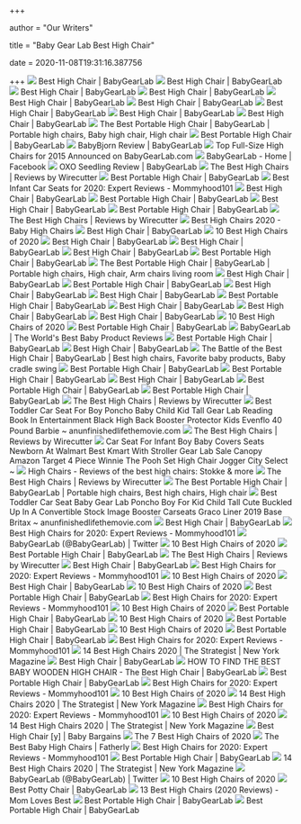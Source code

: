 +++
        
author = "Our Writers"
        
title = "Baby Gear Lab Best High Chair"
        
date = 2020-11-08T19:31:16.387756
        
+++
[ ![](https://bgl-i48k9hqubvkf8lnt.stackpathdns.com/photos/0/90/310003_915_M.jpg)](https://bgl-i48k9hqubvkf8lnt.stackpathdns.com/photos/0/90/310003_915_M.jpg) Best High Chair | BabyGearLab
[ ![](https://bgl-i48k9hqubvkf8lnt.stackpathdns.com/photos/1/85/319569_13545_M.jpg)](https://bgl-i48k9hqubvkf8lnt.stackpathdns.com/photos/1/85/319569_13545_M.jpg) Best High Chair | BabyGearLab
[ ![](https://bgl-i48k9hqubvkf8lnt.stackpathdns.com/photos/1/88/319845_6739_M.jpg)](https://bgl-i48k9hqubvkf8lnt.stackpathdns.com/photos/1/88/319845_6739_M.jpg) Best High Chair | BabyGearLab
[ ![](https://bgl-i48k9hqubvkf8lnt.stackpathdns.com/photos/1/89/319931_4991_L2.jpg)](https://bgl-i48k9hqubvkf8lnt.stackpathdns.com/photos/1/89/319931_4991_L2.jpg) Best High Chair | BabyGearLab
[ ![](https://bgl-i48k9hqubvkf8lnt.stackpathdns.com/photos/0/90/310001_24205_M.jpg)](https://bgl-i48k9hqubvkf8lnt.stackpathdns.com/photos/0/90/310001_24205_M.jpg) Best High Chair | BabyGearLab
[ ![](https://bgl-i48k9hqubvkf8lnt.stackpathdns.com/photos/1/85/319563_20708_M.jpg)](https://bgl-i48k9hqubvkf8lnt.stackpathdns.com/photos/1/85/319563_20708_M.jpg) Best High Chair | BabyGearLab
[ ![](https://bgl-i48k9hqubvkf8lnt.stackpathdns.com/photos/1/88/319858_13252_M.jpg)](https://bgl-i48k9hqubvkf8lnt.stackpathdns.com/photos/1/88/319858_13252_M.jpg) Best High Chair | BabyGearLab
[ ![](https://bgl-i48k9hqubvkf8lnt.stackpathdns.com/photos/1/85/319573_9997_M.jpg)](https://bgl-i48k9hqubvkf8lnt.stackpathdns.com/photos/1/85/319573_9997_M.jpg) Best High Chair | BabyGearLab
[ ![](https://bgl-i48k9hqubvkf8lnt.stackpathdns.com/photos/0/95/310577_11193_L.jpg)](https://bgl-i48k9hqubvkf8lnt.stackpathdns.com/photos/0/95/310577_11193_L.jpg) Best High Chair | BabyGearLab
[ ![](https://i.pinimg.com/originals/1e/f4/7c/1ef47c898c59e080881c2b53951796cd.jpg)](https://i.pinimg.com/originals/1e/f4/7c/1ef47c898c59e080881c2b53951796cd.jpg) The Best Portable High Chair | BabyGearLab | Portable high chairs, Baby  high chair, High chair
[ ![](https://bgl-i48k9hqubvkf8lnt.stackpathdns.com/photos/1/84/319401_1554_L2.jpg)](https://bgl-i48k9hqubvkf8lnt.stackpathdns.com/photos/1/84/319401_1554_L2.jpg) Best Portable High Chair | BabyGearLab
[ ![](https://bgl-i48k9hqubvkf8lnt.stackpathdns.com/photos/0/89/310000_23992_M2.jpg)](https://bgl-i48k9hqubvkf8lnt.stackpathdns.com/photos/0/89/310000_23992_M2.jpg) BabyBjorn Review | BabyGearLab
[ ![](http://ww1.prweb.com/prfiles/2015/05/15/12727804/gI_146369_310874_13961_SM.png)](http://ww1.prweb.com/prfiles/2015/05/15/12727804/gI_146369_310874_13961_SM.png) Top Full-Size High Chairs for 2015 Announced on BabyGearLab.com
[ ![](https://lookaside.fbsbx.com/lookaside/crawler/media/?media_id=287268928017988)](https://lookaside.fbsbx.com/lookaside/crawler/media/?media_id=287268928017988) BabyGearLab - Home | Facebook
[ ![](https://bgl-i48k9hqubvkf8lnt.stackpathdns.com/photos/0/90/310005_22001_M2.jpg)](https://bgl-i48k9hqubvkf8lnt.stackpathdns.com/photos/0/90/310005_22001_M2.jpg) OXO Seedling Review | BabyGearLab
[ ![](https://cdn.thewirecutter.com/wp-content/uploads/2017/07/high-chairs-2x1-fullres-4207-630x420.jpg)](https://cdn.thewirecutter.com/wp-content/uploads/2017/07/high-chairs-2x1-fullres-4207-630x420.jpg) The Best High Chairs | Reviews by Wirecutter
[ ![](https://bgl-i48k9hqubvkf8lnt.stackpathdns.com/photos/1/83/319382_25533_M.jpg)](https://bgl-i48k9hqubvkf8lnt.stackpathdns.com/photos/1/83/319382_25533_M.jpg) Best Portable High Chair | BabyGearLab
[ ![](https://mommyhood101.com/images/Best-Infant-Car-Seats.jpg)](https://mommyhood101.com/images/Best-Infant-Car-Seats.jpg) Best Infant Car Seats for 2020: Expert Reviews - Mommyhood101
[ ![](https://bgl-i48k9hqubvkf8lnt.stackpathdns.com/photos/0/90/310004_7074_M.jpg)](https://bgl-i48k9hqubvkf8lnt.stackpathdns.com/photos/0/90/310004_7074_M.jpg) Best High Chair | BabyGearLab
[ ![](https://bgl-i48k9hqubvkf8lnt.stackpathdns.com/photos/1/87/319747_15860_L.jpg)](https://bgl-i48k9hqubvkf8lnt.stackpathdns.com/photos/1/87/319747_15860_L.jpg) Best Portable High Chair | BabyGearLab
[ ![](https://bgl-i48k9hqubvkf8lnt.stackpathdns.com/photos/1/89/319930_11388_L.jpg)](https://bgl-i48k9hqubvkf8lnt.stackpathdns.com/photos/1/89/319930_11388_L.jpg) Best High Chair | BabyGearLab
[ ![](https://bgl-i48k9hqubvkf8lnt.stackpathdns.com/photos/1/83/319379_3108_L2.jpg)](https://bgl-i48k9hqubvkf8lnt.stackpathdns.com/photos/1/83/319379_3108_L2.jpg) Best Portable High Chair | BabyGearLab
[ ![](https://cdn.thewirecutter.com/wp-content/uploads/2017/07/high-chairs-lowres-3854.jpg)](https://cdn.thewirecutter.com/wp-content/uploads/2017/07/high-chairs-lowres-3854.jpg) The Best High Chairs | Reviews by Wirecutter
[ ![](http://images.agoramedia.com/wte3.0/gcms/Best-High-Chairs-2020-722x406.jpg?width=414)](http://images.agoramedia.com/wte3.0/gcms/Best-High-Chairs-2020-722x406.jpg?width=414) Best High Chairs 2020 - Baby High Chairs
[ ![](https://bgl-i48k9hqubvkf8lnt.stackpathdns.com/photos/1/82/319216_16078_M.jpg)](https://bgl-i48k9hqubvkf8lnt.stackpathdns.com/photos/1/82/319216_16078_M.jpg) Best High Chair | BabyGearLab
[ ![](https://res.cloudinary.com/babylist/image/upload/f_auto,q_auto:best,c_scale/v1584597701/Best-of-high-chairs-2020-pin_glxmjb.jpg)](https://res.cloudinary.com/babylist/image/upload/f_auto,q_auto:best,c_scale/v1584597701/Best-of-high-chairs-2020-pin_glxmjb.jpg) 10 Best High Chairs of 2020
[ ![](https://bgl-i48k9hqubvkf8lnt.stackpathdns.com/photos/1/89/319928_17763_M.jpg)](https://bgl-i48k9hqubvkf8lnt.stackpathdns.com/photos/1/89/319928_17763_M.jpg) Best High Chair | BabyGearLab
[ ![](https://bgl-i48k9hqubvkf8lnt.stackpathdns.com/photos/1/89/319932_14458_SM.jpg)](https://bgl-i48k9hqubvkf8lnt.stackpathdns.com/photos/1/89/319932_14458_SM.jpg) Best High Chair | BabyGearLab
[ ![](https://bgl-i48k9hqubvkf8lnt.stackpathdns.com/photos/0/90/310081_23394_L.jpg)](https://bgl-i48k9hqubvkf8lnt.stackpathdns.com/photos/0/90/310081_23394_L.jpg) Best High Chair | BabyGearLab
[ ![](https://bgl-i48k9hqubvkf8lnt.stackpathdns.com/photos/1/87/319746_19293_L.jpg)](https://bgl-i48k9hqubvkf8lnt.stackpathdns.com/photos/1/87/319746_19293_L.jpg) Best Portable High Chair | BabyGearLab
[ ![](https://i.pinimg.com/474x/00/05/0d/00050dcf9dd79333fc195af1095dc50f.jpg)](https://i.pinimg.com/474x/00/05/0d/00050dcf9dd79333fc195af1095dc50f.jpg) The Best Portable High Chair | BabyGearLab | Portable high chairs, High  chair, Arm chairs living room
[ ![](https://bgl-i48k9hqubvkf8lnt.stackpathdns.com/photos/0/90/310064_16847_L.jpg)](https://bgl-i48k9hqubvkf8lnt.stackpathdns.com/photos/0/90/310064_16847_L.jpg) Best High Chair | BabyGearLab
[ ![](https://bgl-i48k9hqubvkf8lnt.stackpathdns.com/photos/2/12/322266_294_M.jpg)](https://bgl-i48k9hqubvkf8lnt.stackpathdns.com/photos/2/12/322266_294_M.jpg) Best Portable High Chair | BabyGearLab
[ ![](https://bgl-i48k9hqubvkf8lnt.stackpathdns.com/photos/1/89/319949_20751_L.jpg)](https://bgl-i48k9hqubvkf8lnt.stackpathdns.com/photos/1/89/319949_20751_L.jpg) Best High Chair | BabyGearLab
[ ![](https://bgl-i48k9hqubvkf8lnt.stackpathdns.com/photos/1/89/319933_21932_L.jpg)](https://bgl-i48k9hqubvkf8lnt.stackpathdns.com/photos/1/89/319933_21932_L.jpg) Best High Chair | BabyGearLab
[ ![](https://bgl-i48k9hqubvkf8lnt.stackpathdns.com/photos/2/37/324746_15571_L.jpg)](https://bgl-i48k9hqubvkf8lnt.stackpathdns.com/photos/2/37/324746_15571_L.jpg) Best Portable High Chair | BabyGearLab
[ ![](https://bgl-i48k9hqubvkf8lnt.stackpathdns.com/photos/1/88/319846_16128_SM.jpg)](https://bgl-i48k9hqubvkf8lnt.stackpathdns.com/photos/1/88/319846_16128_SM.jpg) Best High Chair | BabyGearLab
[ ![](https://bgl-i48k9hqubvkf8lnt.stackpathdns.com/photos/0/95/310572_29666_L.jpg)](https://bgl-i48k9hqubvkf8lnt.stackpathdns.com/photos/0/95/310572_29666_L.jpg) Best High Chair | BabyGearLab
[ ![](https://bgl-i48k9hqubvkf8lnt.stackpathdns.com/photos/0/90/310013_9801_L.jpg)](https://bgl-i48k9hqubvkf8lnt.stackpathdns.com/photos/0/90/310013_9801_L.jpg) Best High Chair | BabyGearLab
[ ![](https://i.ytimg.com/vi/jmD1MFsmC-E/hqdefault.jpg)](https://i.ytimg.com/vi/jmD1MFsmC-E/hqdefault.jpg) 10 Best High Chairs of 2020
[ ![](https://bgl-i48k9hqubvkf8lnt.stackpathdns.com/photos/1/80/319029_8874_M.jpg)](https://bgl-i48k9hqubvkf8lnt.stackpathdns.com/photos/1/80/319029_8874_M.jpg) Best Portable High Chair | BabyGearLab
[ ![](https://bgl-i48k9hqubvkf8lnt.stackpathdns.com/photos/1/91/320158_31194_M.jpg)](https://bgl-i48k9hqubvkf8lnt.stackpathdns.com/photos/1/91/320158_31194_M.jpg) BabyGearLab | The World's Best Baby Product Reviews
[ ![](https://bgl-i48k9hqubvkf8lnt.stackpathdns.com/photos/2/37/324747_18230_L.jpg)](https://bgl-i48k9hqubvkf8lnt.stackpathdns.com/photos/2/37/324747_18230_L.jpg) Best Portable High Chair | BabyGearLab
[ ![](https://bgl-i48k9hqubvkf8lnt.stackpathdns.com/photos/1/54/316446_31157_M.jpg)](https://bgl-i48k9hqubvkf8lnt.stackpathdns.com/photos/1/54/316446_31157_M.jpg) Best High Chair | BabyGearLab
[ ![](https://i.pinimg.com/originals/a4/72/7f/a4727f9c83a2a1f12df13debf2e23ae0.jpg)](https://i.pinimg.com/originals/a4/72/7f/a4727f9c83a2a1f12df13debf2e23ae0.jpg) The Battle of the Best High Chair | BabyGearLab | Best high chairs,  Favorite baby products, Baby cradle swing
[ ![](https://bgl-i48k9hqubvkf8lnt.stackpathdns.com/photos/1/83/319394_9936_L.jpg)](https://bgl-i48k9hqubvkf8lnt.stackpathdns.com/photos/1/83/319394_9936_L.jpg) Best Portable High Chair | BabyGearLab
[ ![](https://bgl-i48k9hqubvkf8lnt.stackpathdns.com/photos/1/80/319023_5444_M.jpg)](https://bgl-i48k9hqubvkf8lnt.stackpathdns.com/photos/1/80/319023_5444_M.jpg) Best Portable High Chair | BabyGearLab
[ ![](https://bgl-i48k9hqubvkf8lnt.stackpathdns.com/photos/1/88/319863_23042_M.jpg)](https://bgl-i48k9hqubvkf8lnt.stackpathdns.com/photos/1/88/319863_23042_M.jpg) Best High Chair | BabyGearLab
[ ![](https://bgl-i48k9hqubvkf8lnt.stackpathdns.com/photos/1/83/319381_9441_M.jpg)](https://bgl-i48k9hqubvkf8lnt.stackpathdns.com/photos/1/83/319381_9441_M.jpg) Best Portable High Chair | BabyGearLab
[ ![](https://bgl-i48k9hqubvkf8lnt.stackpathdns.com/photos/2/37/324754_27571_M.jpg)](https://bgl-i48k9hqubvkf8lnt.stackpathdns.com/photos/2/37/324754_27571_M.jpg) Best Portable High Chair | BabyGearLab
[ ![](https://d1b5h9psu9yexj.cloudfront.net/19980/BabyBj--rn-High-Chair_20180214-151900_full.jpg)](https://d1b5h9psu9yexj.cloudfront.net/19980/BabyBj--rn-High-Chair_20180214-151900_full.jpg) The Best High Chairs | Reviews by Wirecutter
[ ![](https://www.anunfinishedlifethemovie.com/b/2020/07/best-toddler-car-seat-for-boy-poncho-baby-child-kid-tall-gear-lab-reading-book-in-entertainment-black-high-back-booster-protector-kids-evenflo-40-pound-barbie.jpg)](https://www.anunfinishedlifethemovie.com/b/2020/07/best-toddler-car-seat-for-boy-poncho-baby-child-kid-tall-gear-lab-reading-book-in-entertainment-black-high-back-booster-protector-kids-evenflo-40-pound-barbie.jpg) Best Toddler Car Seat For Boy Poncho Baby Child Kid Tall Gear Lab Reading  Book In Entertainment Black High Back Booster Protector Kids Evenflo 40  Pound Barbie ~ anunfinishedlifethemovie.com
[ ![](https://d1b5h9psu9yexj.cloudfront.net/19982/Fisher-Price-Healthy-Care-Deluxe-Booster-Seat_20180319-165332_full.jpg)](https://d1b5h9psu9yexj.cloudfront.net/19982/Fisher-Price-Healthy-Care-Deluxe-Booster-Seat_20180319-165332_full.jpg) The Best High Chairs | Reviews by Wirecutter
[ ![](https://www.anunfinishedlifethemovie.com/b/2020/04/car-seat-for-infant-boy-baby-covers-seats-newborn-at-walmart-best-kmart-with-stroller-gear-lab-sale-canopy-amazon-target-4-piece-winnie-the-pooh-set-high-chair.jpg)](https://www.anunfinishedlifethemovie.com/b/2020/04/car-seat-for-infant-boy-baby-covers-seats-newborn-at-walmart-best-kmart-with-stroller-gear-lab-sale-canopy-amazon-target-4-piece-winnie-the-pooh-set-high-chair.jpg) Car Seat For Infant Boy Baby Covers Seats Newborn At Walmart Best Kmart  With Stroller Gear Lab Sale Canopy Amazon Target 4 Piece Winnie The Pooh  Set High Chair Jogger City Select ~
[ ![](https://www.lucieslist.com/wp-content/uploads/2014/04/high-chair-baby-featured.jpeg)](https://www.lucieslist.com/wp-content/uploads/2014/04/high-chair-baby-featured.jpeg) High Chairs - Reviews of the best high chairs: Stokke & more
[ ![](https://cdn.thewirecutter.com/wp-content/uploads/2017/07/high-chairs-lowres-4160.jpg)](https://cdn.thewirecutter.com/wp-content/uploads/2017/07/high-chairs-lowres-4160.jpg) The Best High Chairs | Reviews by Wirecutter
[ ![](https://i.pinimg.com/originals/3f/d7/30/3fd73048a6209624c4a814c82012b839.jpg)](https://i.pinimg.com/originals/3f/d7/30/3fd73048a6209624c4a814c82012b839.jpg) The Best Portable High Chair | BabyGearLab | Portable high chairs, Best  high chairs, High chair
[ ![](https://www.anunfinishedlifethemovie.com/b/2020/07/car-seat-for-toddler-boy-best-kid-poncho-tall-baby-gear-lab-child-back-organizers-evenflo-high-britax-strap-covers-diono-infant-graco-all-in-1-24-lb.jpg)](https://www.anunfinishedlifethemovie.com/b/2020/07/car-seat-for-toddler-boy-best-kid-poncho-tall-baby-gear-lab-child-back-organizers-evenflo-high-britax-strap-covers-diono-infant-graco-all-in-1-24-lb.jpg) Best Toddler Car Seat Baby Gear Lab Poncho Boy For Kid Child Tall Cute  Buckled Up In A Convertible Stock Image Booster Carseats Graco Liner 2019  Base Britax ~ anunfinishedlifethemovie.com
[ ![](https://bgl-i48k9hqubvkf8lnt.stackpathdns.com/photos/1/82/319215_10620_M.jpg)](https://bgl-i48k9hqubvkf8lnt.stackpathdns.com/photos/1/82/319215_10620_M.jpg) Best High Chair | BabyGearLab
[ ![](https://mommyhood101.com/images/oxo-tot-sprout-high-chair.jpg)](https://mommyhood101.com/images/oxo-tot-sprout-high-chair.jpg) Best High Chairs for 2020: Expert Reviews - Mommyhood101
[ ![](https://pbs.twimg.com/media/ELIY4__VUAA2PAR.jpg)](https://pbs.twimg.com/media/ELIY4__VUAA2PAR.jpg) BabyGearLab (@BabyGearLab) | Twitter
[ ![](https://images.ctfassets.net/50gzycvace50/a3dbee02aeb04caea248d3b5f6cb97e0f3feb3191221e82536394ef2fce66d46/4a7ee20b50890c90a5f4e4e8e0bd5771/a3dbee02aeb04caea248d3b5f6cb97e0f3feb3191221e82536394ef2fce66d46.png?fl=progressive&fm=jpg&bg=rgb:f9f9f9&w=620&h=620)](https://images.ctfassets.net/50gzycvace50/a3dbee02aeb04caea248d3b5f6cb97e0f3feb3191221e82536394ef2fce66d46/4a7ee20b50890c90a5f4e4e8e0bd5771/a3dbee02aeb04caea248d3b5f6cb97e0f3feb3191221e82536394ef2fce66d46.png?fl=progressive&fm=jpg&bg=rgb:f9f9f9&w=620&h=620) 10 Best High Chairs of 2020
[ ![](https://bgl-i48k9hqubvkf8lnt.stackpathdns.com/photos/1/84/319408_22969_L.jpg)](https://bgl-i48k9hqubvkf8lnt.stackpathdns.com/photos/1/84/319408_22969_L.jpg) Best Portable High Chair | BabyGearLab
[ ![](https://cdn.thewirecutter.com/wp-content/uploads/2017/07/high-chairs-lowres-3962.jpg)](https://cdn.thewirecutter.com/wp-content/uploads/2017/07/high-chairs-lowres-3962.jpg) The Best High Chairs | Reviews by Wirecutter
[ ![](https://bgl-i48k9hqubvkf8lnt.stackpathdns.com/photos/1/89/319945_3584_L.jpg)](https://bgl-i48k9hqubvkf8lnt.stackpathdns.com/photos/1/89/319945_3584_L.jpg) Best High Chair | BabyGearLab
[ ![](https://mommyhood101.com/images/stokke-tripp-trapp-high-chair.jpg)](https://mommyhood101.com/images/stokke-tripp-trapp-high-chair.jpg) Best High Chairs for 2020: Expert Reviews - Mommyhood101
[ ![](https://images.ctfassets.net/50gzycvace50/8187a7bc796ff4bb2d6dcc5e78383ee0b25ad97b8e1e95444a0e81add0892850/2a7c20769918df06278c7d9eca06e25e/8187a7bc796ff4bb2d6dcc5e78383ee0b25ad97b8e1e95444a0e81add0892850.png?fl=progressive&fm=jpg&bg=rgb:f9f9f9&w=620&h=620)](https://images.ctfassets.net/50gzycvace50/8187a7bc796ff4bb2d6dcc5e78383ee0b25ad97b8e1e95444a0e81add0892850/2a7c20769918df06278c7d9eca06e25e/8187a7bc796ff4bb2d6dcc5e78383ee0b25ad97b8e1e95444a0e81add0892850.png?fl=progressive&fm=jpg&bg=rgb:f9f9f9&w=620&h=620) 10 Best High Chairs of 2020
[ ![](https://bgl-i48k9hqubvkf8lnt.stackpathdns.com/photos/0/96/310603_19164_M.jpg)](https://bgl-i48k9hqubvkf8lnt.stackpathdns.com/photos/0/96/310603_19164_M.jpg) Best High Chair | BabyGearLab
[ ![](https://i.ytimg.com/vi/dz0rOr8Gmng/hqdefault.jpg)](https://i.ytimg.com/vi/dz0rOr8Gmng/hqdefault.jpg) 10 Best High Chairs of 2020
[ ![](https://bgl-i48k9hqubvkf8lnt.stackpathdns.com/photos/1/83/319386_12105_M.jpg)](https://bgl-i48k9hqubvkf8lnt.stackpathdns.com/photos/1/83/319386_12105_M.jpg) Best Portable High Chair | BabyGearLab
[ ![](https://mommyhood101.com/images/ingenuity-smartclean-trio-high-chair.jpg)](https://mommyhood101.com/images/ingenuity-smartclean-trio-high-chair.jpg) Best High Chairs for 2020: Expert Reviews - Mommyhood101
[ ![](https://images.ctfassets.net/50gzycvace50/59icNHAUvxJ4dsTTPYox5i/ded83c5793f9fc219f68c06dc0034f26/1_319628_product.png?fl=progressive&fm=jpg&bg=rgb:f9f9f9&w=620&h=620)](https://images.ctfassets.net/50gzycvace50/59icNHAUvxJ4dsTTPYox5i/ded83c5793f9fc219f68c06dc0034f26/1_319628_product.png?fl=progressive&fm=jpg&bg=rgb:f9f9f9&w=620&h=620) 10 Best High Chairs of 2020
[ ![](https://bgl-i48k9hqubvkf8lnt.stackpathdns.com/photos/1/84/319402_15177_L.jpg)](https://bgl-i48k9hqubvkf8lnt.stackpathdns.com/photos/1/84/319402_15177_L.jpg) Best Portable High Chair | BabyGearLab
[ ![](https://images.ctfassets.net/50gzycvace50/1xMcZmxWi8yudIF69o2TzA/eca3f9a95006490a19b338b1095936c1/baby-jogger-city-bistro-high-chair-photo.jpg)](https://images.ctfassets.net/50gzycvace50/1xMcZmxWi8yudIF69o2TzA/eca3f9a95006490a19b338b1095936c1/baby-jogger-city-bistro-high-chair-photo.jpg) 10 Best High Chairs of 2020
[ ![](https://bgl-i48k9hqubvkf8lnt.stackpathdns.com/photos/1/80/319026_10188_M.jpg)](https://bgl-i48k9hqubvkf8lnt.stackpathdns.com/photos/1/80/319026_10188_M.jpg) Best Portable High Chair | BabyGearLab
[ ![](https://i.ytimg.com/vi/Y5E8sESEn80/maxresdefault.jpg)](https://i.ytimg.com/vi/Y5E8sESEn80/maxresdefault.jpg) 10 Best High Chairs of 2020
[ ![](https://bgl-i48k9hqubvkf8lnt.stackpathdns.com/photos/2/9/321919_24981_M.jpg)](https://bgl-i48k9hqubvkf8lnt.stackpathdns.com/photos/2/9/321919_24981_M.jpg) Best Portable High Chair | BabyGearLab
[ ![](https://mommyhood101.com/images/oribelcocoon.jpg)](https://mommyhood101.com/images/oribelcocoon.jpg) Best High Chairs for 2020: Expert Reviews - Mommyhood101
[ ![](https://pyxis.nymag.com/v1/imgs/660/5af/d7682babb9e53c05f9930de875127add3d.rdeep-vertical.w245.jpg)](https://pyxis.nymag.com/v1/imgs/660/5af/d7682babb9e53c05f9930de875127add3d.rdeep-vertical.w245.jpg) 14 Best High Chairs 2020 | The Strategist | New York Magazine
[ ![](https://bgl-i48k9hqubvkf8lnt.stackpathdns.com/photos/1/46/315616_11512_M.jpg)](https://bgl-i48k9hqubvkf8lnt.stackpathdns.com/photos/1/46/315616_11512_M.jpg) Best High Chair | BabyGearLab
[ ![](http://evomove.com/media/222958/tray_withcolors.jpg)](http://evomove.com/media/222958/tray_withcolors.jpg) HOW TO FIND THE BEST BABY WOODEN HIGH CHAIR - The Best High Chair |  BabyGearLab
[ ![](https://bgl-i48k9hqubvkf8lnt.stackpathdns.com/photos/1/84/319403_19761_L.jpg)](https://bgl-i48k9hqubvkf8lnt.stackpathdns.com/photos/1/84/319403_19761_L.jpg) Best Portable High Chair | BabyGearLab
[ ![](https://mommyhood101.com/images/pegperegosiestahighchair.jpg)](https://mommyhood101.com/images/pegperegosiestahighchair.jpg) Best High Chairs for 2020: Expert Reviews - Mommyhood101
[ ![](https://i.ytimg.com/vi/dz0rOr8Gmng/maxresdefault.jpg)](https://i.ytimg.com/vi/dz0rOr8Gmng/maxresdefault.jpg) 10 Best High Chairs of 2020
[ ![](https://pyxis.nymag.com/v1/imgs/e49/183/0641e5caf2ba9388b7e30f267a3895cc5c.rdeep-vertical.w245.jpg)](https://pyxis.nymag.com/v1/imgs/e49/183/0641e5caf2ba9388b7e30f267a3895cc5c.rdeep-vertical.w245.jpg) 14 Best High Chairs 2020 | The Strategist | New York Magazine
[ ![](https://mommyhood101.com/images/zoehighchair.jpg)](https://mommyhood101.com/images/zoehighchair.jpg) Best High Chairs for 2020: Expert Reviews - Mommyhood101
[ ![](https://images.ctfassets.net/50gzycvace50/7d09ed0033c269584863bb8807f67aec0a013f78a169557b45147524e8b76bf8/a53840f6c59a37e6f6e294ebad46216a/7d09ed0033c269584863bb8807f67aec0a013f78a169557b45147524e8b76bf8.png?fl=progressive&fm=jpg&bg=rgb:f9f9f9&w=620&h=620)](https://images.ctfassets.net/50gzycvace50/7d09ed0033c269584863bb8807f67aec0a013f78a169557b45147524e8b76bf8/a53840f6c59a37e6f6e294ebad46216a/7d09ed0033c269584863bb8807f67aec0a013f78a169557b45147524e8b76bf8.png?fl=progressive&fm=jpg&bg=rgb:f9f9f9&w=620&h=620) 10 Best High Chairs of 2020
[ ![](https://pyxis.nymag.com/v1/imgs/3be/0a3/baf9dc13caf1158b95af98794daae3d6c5.2x.rsquare.w600.jpg)](https://pyxis.nymag.com/v1/imgs/3be/0a3/baf9dc13caf1158b95af98794daae3d6c5.2x.rsquare.w600.jpg) 14 Best High Chairs 2020 | The Strategist | New York Magazine
[ ![](https://www.babybargains.com/wp-content/uploads/2016/10/blossomlarge.jpg)](https://www.babybargains.com/wp-content/uploads/2016/10/blossomlarge.jpg) Best High Chair [y] | Baby Bargains
[ ![](https://www.verywellfamily.com/thmb/CnbBiHkNN2hd6RPd8hWsLxHl97M=/1474x1474/smart/filters:no_upscale()/ScreenShot2020-03-03at3.39.26PM-f72aed31d8f54d508236eead3db327e7.png)](https://www.verywellfamily.com/thmb/CnbBiHkNN2hd6RPd8hWsLxHl97M=/1474x1474/smart/filters:no_upscale()/ScreenShot2020-03-03at3.39.26PM-f72aed31d8f54d508236eead3db327e7.png) The 7 Best High Chairs of 2020
[ ![](https://m.media-amazon.com/images/I/31gwvwBzKGL.jpg)](https://m.media-amazon.com/images/I/31gwvwBzKGL.jpg) The Best Baby High Chairs | Fatherly
[ ![](https://mommyhood101.com/images/ingenuityhighchair.jpg)](https://mommyhood101.com/images/ingenuityhighchair.jpg) Best High Chairs for 2020: Expert Reviews - Mommyhood101
[ ![](https://bgl-i48k9hqubvkf8lnt.stackpathdns.com/photos/1/84/319409_25324_L.jpg)](https://bgl-i48k9hqubvkf8lnt.stackpathdns.com/photos/1/84/319409_25324_L.jpg) Best Portable High Chair | BabyGearLab
[ ![](https://pyxis.nymag.com/v1/imgs/930/b58/b5c305e2a285b26116fa96ef862995fa51.rdeep-vertical.w245.jpg)](https://pyxis.nymag.com/v1/imgs/930/b58/b5c305e2a285b26116fa96ef862995fa51.rdeep-vertical.w245.jpg) 14 Best High Chairs 2020 | The Strategist | New York Magazine
[ ![](https://pbs.twimg.com/media/ELsBwR_VAAAHtyp.jpg)](https://pbs.twimg.com/media/ELsBwR_VAAAHtyp.jpg) BabyGearLab (@BabyGearLab) | Twitter
[ ![](https://images.ctfassets.net/50gzycvace50/d13d2104d639c358bbd4b769e66c6b1ad06c62bea3b41a93ae934b528cc5c7c2/6bf1ee68044409d5a443a68d0930b97e/d13d2104d639c358bbd4b769e66c6b1ad06c62bea3b41a93ae934b528cc5c7c2.png?fl=progressive&fm=jpg&bg=rgb:f9f9f9&w=620&h=620)](https://images.ctfassets.net/50gzycvace50/d13d2104d639c358bbd4b769e66c6b1ad06c62bea3b41a93ae934b528cc5c7c2/6bf1ee68044409d5a443a68d0930b97e/d13d2104d639c358bbd4b769e66c6b1ad06c62bea3b41a93ae934b528cc5c7c2.png?fl=progressive&fm=jpg&bg=rgb:f9f9f9&w=620&h=620) 10 Best High Chairs of 2020
[ ![](https://bgl-i48k9hqubvkf8lnt.stackpathdns.com/photos/2/38/324835_31522_L2.jpg)](https://bgl-i48k9hqubvkf8lnt.stackpathdns.com/photos/2/38/324835_31522_L2.jpg) Best Potty Chair | BabyGearLab
[ ![](https://m.media-amazon.com/images/I/31b1EB3+0SL.jpg)](https://m.media-amazon.com/images/I/31b1EB3+0SL.jpg) 13 Best High Chairs (2020 Reviews) - Mom Loves Best
[ ![](https://bgl-i48k9hqubvkf8lnt.stackpathdns.com/photos/2/17/322734_18418_M.jpg)](https://bgl-i48k9hqubvkf8lnt.stackpathdns.com/photos/2/17/322734_18418_M.jpg) Best Portable High Chair | BabyGearLab
[ ![](https://bgl-i48k9hqubvkf8lnt.stackpathdns.com/photos/1/23/313374_22350_M.jpg)](https://bgl-i48k9hqubvkf8lnt.stackpathdns.com/photos/1/23/313374_22350_M.jpg) Best Portable High Chair | BabyGearLab
